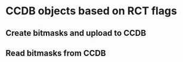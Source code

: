 # CCDB objects based on RCT flags 

## Create bitmasks and upload to CCDB

## Read bitmasks from CCDB

